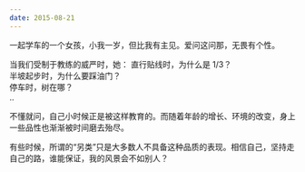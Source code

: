 ```yaml
---
date: 2015-08-21
---
```


一起学车的一个女孩，小我一岁，但比我有主见。爱问这问那，无畏有个性。

当我们受制于教练的威严时，她：
直行贴线时，为什么是 1/3？  
半坡起步时，为什么要踩油门？  
停车时，树在哪？  
..

不懂就问，自己小时候正是被这样教育的。而随着年龄的增长、环境的改变，身上一些品性也渐渐被时间磨去殆尽。

有些时候，所谓的“另类”只是大多数人不具备这种品质的表现。相信自己，坚持走自己的路，谁能保证，我的风景会不如别人？
